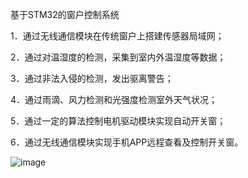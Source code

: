 基于STM32的窗户控制系统

1．通过无线通信模块在传统窗户上搭建传感器局域网；

2．通过对温湿度的检测，采集到室内外温湿度等数据；

3．通过非法入侵的检测，发出驱离警告；

4．通过雨滴、风力检测和光强度检测室外天气状况；

5．通过一定的算法控制电机驱动模块实现自动开关窗；

6．通过无线通信模块实现手机APP远程查看及控制开关窗。


![image](https://github.com/Senpouuu/Window-Control-System-Based-On-STM32/assets/102023293/67d47b36-a16e-4a90-ba6c-fbba377dd6a7)
